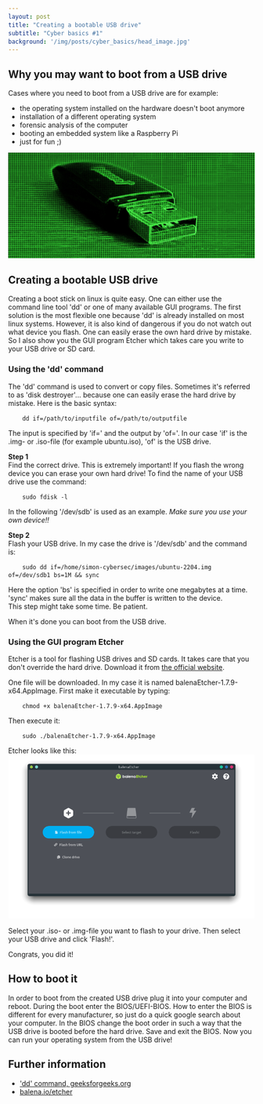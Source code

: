 ```yaml
---
layout: post
title: "Creating a bootable USB drive"
subtitle: "Cyber basics #1"
background: '/img/posts/cyber_basics/head_image.jpg'
---
```


## Why you may want to boot from a USB drive
Cases where you need to boot from a USB drive are for example:
- the operating system installed on the hardware doesn't boot anymore
- installation of a different operating system
- forensic analysis of the computer
- booting an embedded system like a Raspberry Pi
- just for fun ;)   

![picture-usb-stick](/img/posts/cyber_basics/usb_stick_green.jpg)


## Creating a bootable USB drive

Creating a boot stick on linux is quite easy. One can either use the command line tool 'dd' or one of many available GUI programs.
The first solution is the most flexible one because 'dd' is already installed on most linux systems. However, it is also kind of dangerous if you do not watch out what device you flash. One can easily erase the own hard drive by mistake. So I also show you the GUI program Etcher which takes care you write to your USB drive or SD card.  

### Using the 'dd' command

The 'dd' command is used to convert or copy files. Sometimes it's referred to as 'disk destroyer'... because one can easily erase the hard drive by mistake. Here is the basic syntax:

        dd if=/path/to/inputfile of=/path/to/outputfile  

The input is specified by 'if=' and the output by 'of='. In our case 'if' is the .img- or .iso-file (for example ubuntu.iso), 'of' is the USB drive.  

**Step 1**  
Find the correct drive. This is extremely important! If you flash the wrong device you can erase your own hard drive! To find the name of your USB drive use the command:

        sudo fdisk -l

In the following '/dev/sdb' is used as an example. *Make sure you use your own device!!*

**Step 2**  
Flash your USB drive. In my case the drive is '/dev/sdb' and the command is:

        sudo dd if=/home/simon-cybersec/images/ubuntu-2204.img of=/dev/sdb1 bs=1M && sync

Here the option 'bs' is specified in order to write one megabytes at a time. 'sync' makes sure all the data in the buffer is written to the device.  
This step might take some time. Be patient.  

When it's done you can boot from the USB drive.
 

### Using the GUI program Etcher

Etcher is a tool for flashing USB drives and SD cards. It takes care that you don't override the hard drive. Download it from [the official website](https://www.balena.io/etcher/).  

One file will be downloaded. In my case it is named balenaEtcher-1.7.9-x64.AppImage. First make it executable by typing:  

        chmod +x balenaEtcher-1.7.9-x64.AppImage

Then execute it:

        sudo ./balenaEtcher-1.7.9-x64.AppImage

Etcher looks like this:
![picture-etcher](/img/posts/cyber_basics/etcher.png)

Select your .iso- or .img-file you want to flash to your drive. Then select your USB drive and click 'Flash!'.  

Congrats, you did it!

## How to boot it

In order to boot from the created USB drive plug it into your computer and reboot. During the boot enter the BIOS/UEFI-BIOS. How to enter the BIOS is different for every manufacturer, so just do a quick google search about your computer. In the BIOS change the boot order in such a way that the USB drive is booted before the hard drive. Save and exit the BIOS. Now you can run your operating system from the USB drive!

## Further information
- ['dd' command, geeksforgeeks.org](https://www.geeksforgeeks.org/dd-command-linux/)
- [balena.io/etcher](https://www.balena.io/etcher/)